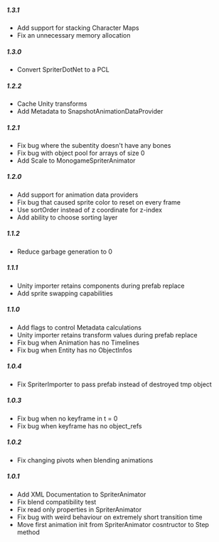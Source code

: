 ##### 1.3.1
* Add support for stacking Character Maps
* Fix an unnecessary memory allocation

##### 1.3.0
* Convert SpriterDotNet to a PCL

##### 1.2.2
* Cache Unity transforms
* Add Metadata to SnapshotAnimationDataProvider

##### 1.2.1
* Fix bug where the subentity doesn't have any bones
* Fix bug with object pool for arrays of size 0
* Add Scale to MonogameSpriterAnimator

##### 1.2.0
* Add support for animation data providers
* Fix bug that caused sprite color to reset on every frame
* Use sortOrder instead of z coordinate for z-index
* Add ability to choose sorting layer

##### 1.1.2
* Reduce garbage generation to 0

##### 1.1.1
* Unity importer retains components during prefab replace
* Add sprite swapping capabilities

##### 1.1.0
* Add flags to control Metadata calculations
* Unity importer retains transform values during prefab replace
* Fix bug when Animation has no Timelines
* Fix bug when Entity has no ObjectInfos

##### 1.0.4
* Fix SpriterImporter to pass prefab instead of destroyed tmp object

##### 1.0.3
* Fix bug when no keyframe in t = 0
* Fix bug when keyframe has no object_refs

##### 1.0.2
* Fix changing pivots when blending animations

##### 1.0.1
* Add XML Documentation to SpriterAnimator
* Fix blend compatibility test
* Fix read only properties in SpriterAnimator
* Fix bug with weird behaviour on extremely short transition time
* Move first animation init from SpriterAnimator cosntructor to Step method
